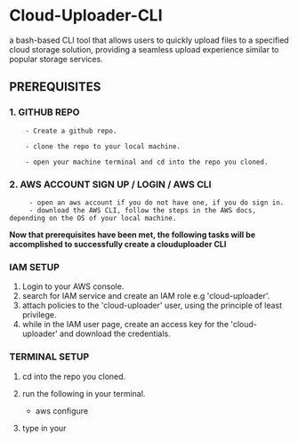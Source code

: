 # Cloud-Uploader-CLI
a bash-based CLI tool that allows users to quickly upload files to a specified cloud storage solution, providing a seamless upload experience similar to popular storage services.


## PREREQUISITES

### 1. GITHUB REPO

        - Create a github repo.
        
        - clone the repo to your local machine.
        
        - open your machine terminal and cd into the repo you cloned.

### 2. AWS ACCOUNT SIGN UP / LOGIN / AWS CLI

         - open an aws account if you do not have one, if you do sign in.
         - download the AWS CLI, follow the steps in the AWS docs, depending on the OS of your local machine.

**Now that prerequisites have been met, the following tasks will be accomplished to successfully create a clouduploader CLI**

### IAM SETUP
1. Login to your AWS console.
2. search for IAM service and create an IAM role e.g 'cloud-uploader'.
3. attach policies to the 'cloud-uploader' user, using the principle of least privilege.
4. while in the IAM user page, create an access key for the 'cloud-uploader' and download the credentials.

### TERMINAL SETUP

1. cd into the repo you cloned.
2. run the following in your terminal.
   
   - aws configure
     
4. type in your 



